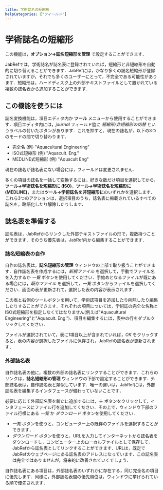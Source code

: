 ```yaml
---
title: 学術誌名の短縮形
helpCategories: ["フィールド"]
---
```


# 学術誌名の短縮形

この機能は，**オプション→誌名短縮形を管理** で設定することができます．

JabRefでは，学術誌名が誌名表に登録されていれば，短縮形と非短縮形を自動的に切り替えることができます．JabRefには，かなり多くの誌名短縮形が登録されていますが，それでも多くのユーザーにとって，不完全である可能性があります．短縮形は，ハードディスク上の外部テキストファイルとして置かれている複数の誌名表から追加することができます．

## この機能を使うには

誌名変換機能は，項目エディタ内か **ツール** メニューから使用することができます．項目エディタ内には，*journal* フィールド脇に *短縮形/非短縮形の切替* というラベルの付いたボタンがあります．これを押すと，現在の誌名が，以下の3つのモードの間で切り替わります．

-   完全名 (例) "Aquacultural Engineering"
-   ISO式短縮形 (例) "Aquacult. Eng."
-   MEDLINE式短縮形 (例) "Aquacult Eng"

現在の誌名が誌名表にない場合には，フィールドは変更されません．

多くの項目の誌名を一括して変換するには，好きな数だけ項目を選択してから，**ツール→学術誌名を短縮形に (ISO)**，**ツール→学術誌名を短縮形に (MEDLINE)**，または**ツール→学術誌名を非短縮形に**のいずれかを選択します．これら3つのアクションは，選択項目のうち，誌名表に掲載されているすべての誌名を，略語化したり解除したりします．

## 誌名表を準備する

誌名表は，JabRefからリンクした外部テキストファイルの形で，複数持つことができます．そのうち優先表は，JabRef内から編集することができます．

### 誌名短縮表の自作

自作の誌名表は，**誌名短縮形の管理** ウィンドウの上部で取り扱うことができます．自作誌名表を作成するには，*新規ファイル* を選択して，手動でファイル名を入力するか *一覧* ボタンを使用してください．手始めとなるファイルが既にある場合には，*既存ファイル* を選択して，*一覧* ボタンからファイルを選択してください．画面の表が更新されて，選択した表の内容が表示されます．

この表と右側のツールボタンを用いて，学術誌項目を追加したり削除したり編集したりすることができます．それぞれの項目については，学術誌の完全な名称とISO式短縮形を指定しなくてはなりません(例えば"Aquacultural Engineering"と"Aquacult. Eng.")．項目を編集するには，表中の行をダブルクリックしてください．

ファイルが選択されていて，表に1項目以上が含まれていれば，*OK* をクリックすると，表の内容が選択したファイルに保存され，JabRefの誌名表が更新されます．

### 外部誌名表

自作誌名表の他に，複数の外部の誌名表にリンクすることができます．これらのリンクは，**誌名短縮形の管理** ウィンドウの下部で設定することができます．外部誌名表は，自作誌名表と類似しています．唯一の違いは，JabRefには，外部誌名表を編集するインタフェースが備わっていないことです．

必要に応じて外部誌名表を新たに追加するには，**＋** ボタンをクリックして，インタフェースにファイル行を追加してください．その上で，ウィンドウ下部のファイル行横にある *一覧* か *ダウンロード* ボタンを使用してください．

-   *一覧* ボタンを使うと，コンピューター上の既存のファイルを選択することができます．
-   *ダウンロード* ボタンを使うと，URLを入力してインターネットから誌名表をダウンロードし，コンピューター上のローカルファイルとして保存して，JabRefから誌名表としてリンクすることができます．URLは，既定でJabRefのウェブページにある誌名表のアドレスになっています．この誌名表は完全ではありませんが，将来的に改善されていくでしょう．

自作誌名表にある項目は，外部誌名表のいずれかに存在する，同じ完全名の項目に優先します．同様に，外部誌名表間の優先順位は，ウィンドウに挙げられている順で優先されます．
